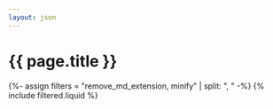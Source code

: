 ```yaml
---
layout: json
---
```


<h1>{{ page.title }}</h1>
{%- assign filters = "remove_md_extension, minify" | split: ", " -%}
{% include filtered.liquid %}
